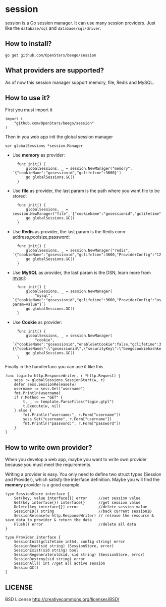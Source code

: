 session
==============

session is a Go session manager. It can use many session providers. Just like the `database/sql` and `database/sql/driver`.

## How to install?

	go get github.com/OpenStars/beego/session


## What providers are supported?

As of now this session manager support memory, file, Redis and MySQL.


## How to use it?

First you must import it

	import (
		"github.com/OpenStars/beego/session"
	)

Then in you web app init the global session manager
	
	var globalSessions *session.Manager

* Use **memory** as provider:

		func init() {
			globalSessions, _ = session.NewManager("memory", `{"cookieName":"gosessionid","gclifetime":3600}`)
			go globalSessions.GC()
		}

* Use **file** as provider, the last param is the path where you want file to be stored:

		func init() {
			globalSessions, _ = session.NewManager("file",`{"cookieName":"gosessionid","gclifetime":3600,"ProviderConfig":"./tmp"}`)
			go globalSessions.GC()
		}

* Use **Redis** as provider, the last param is the Redis conn address,poolsize,password:

		func init() {
			globalSessions, _ = session.NewManager("redis", `{"cookieName":"gosessionid","gclifetime":3600,"ProviderConfig":"127.0.0.1:6379,100,astaxie"}`)
			go globalSessions.GC()
		}
		
* Use **MySQL** as provider, the last param is the DSN, learn more from [mysql](https://github.com/go-sql-driver/mysql#dsn-data-source-name):

		func init() {
			globalSessions, _ = session.NewManager(
				"mysql", `{"cookieName":"gosessionid","gclifetime":3600,"ProviderConfig":"username:password@protocol(address)/dbname?param=value"}`)
			go globalSessions.GC()
		}

* Use **Cookie** as provider:

		func init() {
			globalSessions, _ = session.NewManager(
				"cookie", `{"cookieName":"gosessionid","enableSetCookie":false,"gclifetime":3600,"ProviderConfig":"{\"cookieName\":\"gosessionid\",\"securityKey\":\"beegocookiehashkey\"}"}`)
			go globalSessions.GC()
		}


Finally in the handlerfunc you can use it like this

	func login(w http.ResponseWriter, r *http.Request) {
		sess := globalSessions.SessionStart(w, r)
		defer sess.SessionRelease(w)
		username := sess.Get("username")
		fmt.Println(username)
		if r.Method == "GET" {
			t, _ := template.ParseFiles("login.gtpl")
			t.Execute(w, nil)
		} else {
			fmt.Println("username:", r.Form["username"])
			sess.Set("username", r.Form["username"])
			fmt.Println("password:", r.Form["password"])
		}
	}


## How to write own provider?

When you develop a web app, maybe you want to write own provider because you must meet the requirements.

Writing a provider is easy. You only need to define two struct types 
(Session and Provider), which satisfy the interface definition. 
Maybe you will find the **memory** provider is a good example.

	type SessionStore interface {
		Set(key, value interface{}) error     //set session value
		Get(key interface{}) interface{}      //get session value
		Delete(key interface{}) error         //delete session value
		SessionID() string                    //back current sessionID
		SessionRelease(w http.ResponseWriter) // release the resource & save data to provider & return the data
		Flush() error                         //delete all data
	}
	
	type Provider interface {
		SessionInit(gclifetime int64, config string) error
		SessionRead(sid string) (SessionStore, error)
		SessionExist(sid string) bool
		SessionRegenerate(oldsid, sid string) (SessionStore, error)
		SessionDestroy(sid string) error
		SessionAll() int //get all active session
		SessionGC()
	}


## LICENSE

BSD License http://creativecommons.org/licenses/BSD/
